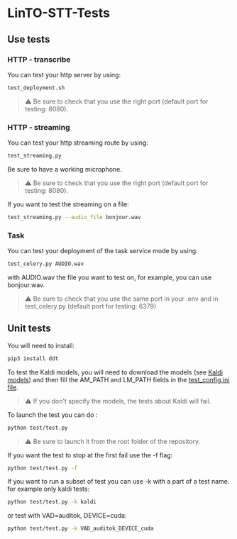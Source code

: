 # LinTO-STT-Tests

## Use tests

### HTTP - transcribe

You can test your http server by using:

```bash
test_deployment.sh
```

> ⚠️ Be sure to check that you use the right port (default port for testing: 8080).         

### HTTP - streaming

You can test your http streaming route by using:
```bash
test_streaming.py
```
Be sure to have a working microphone.
> ⚠️ Be sure to check that you use the right port (default port for testing: 8080). 

If you want to test the streaming on a file:
```bash
test_streaming.py --audio_file bonjour.wav
```

### Task

You can test your deployment of the task service mode by using:

```bash
test_celery.py AUDIO.wav
```

with AUDIO.wav the file you want to test on, for example, you can use bonjour.wav. 

> ⚠️ Be sure to check that you use the same port in your .env and in test_celery.py (default port for testing: 6379)


## Unit tests

You will need to install:
```bash
pip3 install ddt
```

To test the Kaldi models, you will need to download the models (see [Kaldi models](../kaldi/README.md)) and then fill the AM_PATH and LM_PATH fields in the [test_config.ini file](test_config.ini).
> ⚠️ If you don't specify the models, the tests about Kaldi will fail.

To launch the test you can do :
```bash
python test/test.py
```

> ⚠️ Be sure to launch it from the root folder of the repository.

If you want the test to stop at the first fail use the -f flag:
```bash
python test/test.py -f
```
If you want to run a subset of test you can use -k with a part of a test name. for example only kaldi tests:
```bash
python test/test.py -k kaldi
```
or test with VAD=auditok, DEVICE=cuda:
```bash
python test/test.py -k VAD_auditok_DEVICE_cuda
```